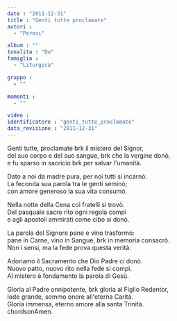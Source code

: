 ```yaml
---
date : "2011-12-31"
title : "Genti tutte proclamate"
autori : 
  - "Perosi"

album : ""
tonalita : "Do"
famiglia : 
  - "Liturgica"

gruppo : 
  - ""

momenti : 
  - ""

video : 
identificatore : "genti_tutte_proclamate"
data_revisione : "2011-12-31"
---
```

  
  
  
  
Genti tutte, proclamate brk il mistero del Signor,  
del suo corpo e del suo sangue, brk che la vergine donò,  
e fu sparso in sacricio brk per salvar l'umanità.  
  
  
  
  
Dato a noi da madre pura, per noi tutti si incarnò.  
La feconda sua parola tra le genti seminò;  
con amore generoso la sua vita consumò.  
  
  
  
  
Nella notte della Cena coi fratelli si trovò.  
Del pasquale sacro rito ogni regola compì  
e agli apostoli ammirati come cibo si donò.  
  
  
  
  
La parola del Signore pane e vino trasformò:  
pane in Carne, vino in Sangue, brk in memoria consacrò.  
Non i sensi, ma la fede prova questa verità.  
  
  
  
  
Adoriamo il Sacramento che Dio Padre ci donò.  
Nuovo patto, nuovo rito nella fede si compì.  
Al mistero è fondamento la parola di Gesù.  
  
  
  
  
Gloria al Padre onnipotente, brk gloria al Figlio Redentor,  
lode grande, sommo onore all'eterna Carità.  
Gloria immensa, eterno amore alla santa Trinità.   
chordsonAmen.   
  
  
  
  
